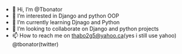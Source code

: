 - 👋 Hi, I’m @Tbonator
- 👀 I’m interested in Django and python OOP
- 🌱 I’m currently learning Djnago and Python
- 💞️ I’m looking to collaborate on Django and python projects
- 📫 How to reach me on thabo2g5@yahoo.ca(yes i still use yahoo) @tbonator(twitter)

<!---
Tbonator/Tbonator is a ✨ special ✨ repository because its `README.md` (this file) appears on your GitHub profile.
You can click the Preview link to take a look at your changes.
--->
